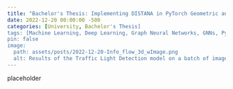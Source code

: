 ```yaml
---
title: "Bachelor's Thesis: Implementing DISTANA in PyTorch Geometric and Deep Graph Library"
date: 2022-12-20 00:00:00 -500
categories: [University, Bachelor's Thesis]
tags: [Machine Learning, Deep Learning, Graph Neural Networks, GNNs, Python, PyTorch]
pin: false
image:
  path: assets/posts/2022-12-20-Info_flow_3d_wImage.png
  alt: Results of the Traffic Light Detection model on a batch of images.
---
```


placeholder